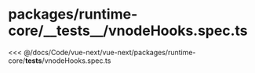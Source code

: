 # packages/runtime-core/\_\_tests\_\_/vnodeHooks.spec.ts

<<< @/docs/Code/vue-next/vue-next/packages/runtime-core/__tests__/vnodeHooks.spec.ts
